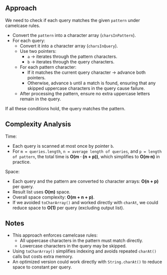 ## Approach

We need to check if each query matches the given `pattern` under camelcase rules.
- Convert the `pattern` into a character array (`charsInPattern`).
- For each query:
    - Convert it into a character array (`charsInQuery`).
    - Use two pointers:
        - `a` → iterates through the pattern characters.
        - `b` → iterates through the query characters.
    - For each pattern character:
        - If it matches the current query character -> advance both pointers.
        - Otherwise, advance `b` until a match is found, ensuring that any skipped uppercase characters in the query cause failure.
    - After processing the pattern, ensure no extra uppercase letters remain in the query.

If all these conditions hold, the query matches the pattern.

## Complexity Analysis

Time:

- Each query is scanned at most once by pointer `b`.
- For `m = queries.length`, `n = average length of queries`, and `p = length of pattern`, the total time is **O(m · (n + p))**, which simplifies to **O(m·n)** in practice.

Space:

- Each query and the pattern are converted to character arrays: **O(n + p)** per query.
- Result list uses **O(m)** space.
- Overall space complexity: **O(m + n + p)**.
- If we avoided `toCharArray()` and worked directly with `charAt`, we could reduce space to **O(1)** per query (excluding output list).

## Notes

- This approach enforces camelcase rules:
    - All uppercase characters in the pattern must match directly.
    - Lowercase characters in the query may be skipped.
- Using `toCharArray()` simplifies indexing and avoids repeated `charAt()` calls but costs extra memory.
- An optimized version could work directly with `String.charAt()` to reduce space to constant per query.

